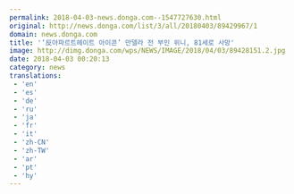 ```yaml
---
permalink: 2018-04-03-news.donga.com--1547727630.html
original: http://news.donga.com/list/3/all/20180403/89429967/1
domain: news.donga.com
title: '‘反아파르트헤이트 아이콘’ 만델라 전 부인 위니, 81세로 사망'
image: http://dimg.donga.com/wps/NEWS/IMAGE/2018/04/03/89428151.2.jpg
date: 2018-04-03 00:20:13
category: news
translations: 
 - 'en'
 - 'es'
 - 'de'
 - 'ru'
 - 'ja'
 - 'fr'
 - 'it'
 - 'zh-CN'
 - 'zh-TW'
 - 'ar'
 - 'pt'
 - 'hy'
---
```


